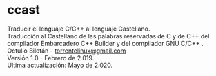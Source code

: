 # ccast
Traducir el lenguaje C/C++ al lenguaje Castellano.<br>
Traducción al Castellano de las palabras reservadas de C y de C++ del compilador Embarcadero C++ Builder y del compilador GNU C/C++ .<br>
Octulio Biletán - torrentelinux@gmail.com<br>
Versión 1.0 - Febrero de 2.019.<br>
Ultima actualización: Mayo de 2.020.
